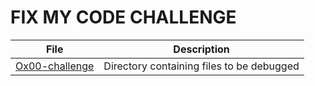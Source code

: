 # FIX MY CODE CHALLENGE

File | Description
---- | -----------
[Ox00-challenge](./0x00-challenge) | Directory containing files to be debugged
